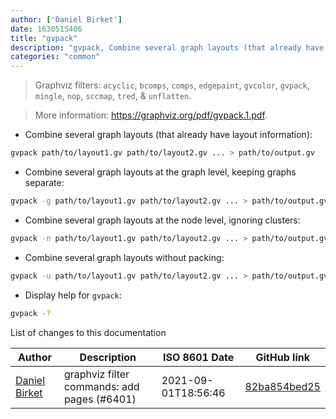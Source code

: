 ```yaml
---
author: ['Daniel Birket']
date: 1630515406
title: "gvpack"
description: "gvpack, Combine several graph layouts (that already have layout information)."
categories: "common"
---
```

> Graphviz filters: `acyclic`, `bcomps`, `comps`, `edgepaint`, `gvcolor`, `gvpack`, `mingle`, `nop`, `sccmap`, `tred`, & `unflatten`.

> More information: <https://graphviz.org/pdf/gvpack.1.pdf>.

- Combine several graph layouts (that already have layout information):

```bash
gvpack path/to/layout1.gv path/to/layout2.gv ... > path/to/output.gv
```

- Combine several graph layouts at the graph level, keeping graphs separate:

```bash
gvpack -g path/to/layout1.gv path/to/layout2.gv ... > path/to/output.gv
```

- Combine several graph layouts at the node level, ignoring clusters:

```bash
gvpack -n path/to/layout1.gv path/to/layout2.gv ... > path/to/output.gv
```

- Combine several graph layouts without packing:

```bash
gvpack -u path/to/layout1.gv path/to/layout2.gv ... > path/to/output.gv
```

- Display help for `gvpack`:

```bash
gvpack -?
```
List of changes to this documentation


Author | Description | ISO 8601 Date | GitHub link
------|-----|-----|-----
[Daniel Birket](mailto:danielb@birket.com) | graphviz filter commands: add pages (#6401) | 2021-09-01T18:56:46 | [82ba854bed25](https://github.com/tldr-pages/tldr/commit/82ba854bed25dc95a93aec9bdbc5e97f7badf080)

